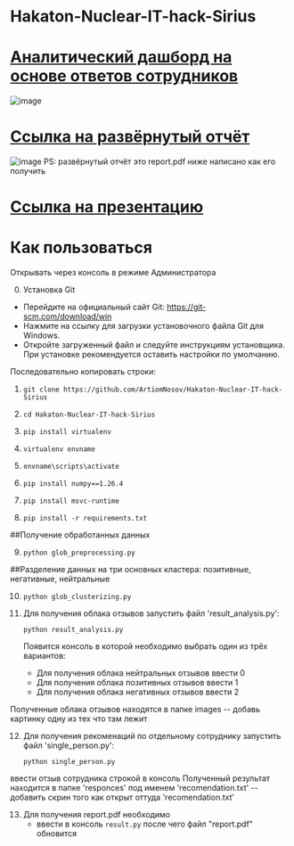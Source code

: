 # Hakaton-Nuclear-IT-hack-Sirius
# [Аналитический дашборд на основе ответов сотрудников](https://datalens.yandex/u5r6316442j6h)
![image](https://github.com/user-attachments/assets/813efad9-d424-4915-b0a4-3e960f210947)
# [Ссылка на развёрнутый отчёт](https://disk.yandex.ru/i/3mXH5qQ0W0Agcw)
![image](https://github.com/user-attachments/assets/19885956-abf8-43dc-8f45-e8efc972c3ba)
PS: развёрнутый отчёт это report.pdf ниже написано как его получить
# [Ссылка на презентацию](https://disk.yandex.ru/i/W_1JKQPiAnZ-qQ)
# Как пользоваться
Открывать через консоль в режиме Администратора

0. Установка Git
- Перейдите на официальный сайт Git: https://git-scm.com/download/win
- Нажмите на ссылку для загрузки установочного файла Git для Windows.
- Откройте загруженный файл и следуйте инструкциям установщика. При установке рекомендуется оставить настройки по умолчанию.

Последовательно копировать строки:

1. ```git clone https://github.com/ArtiomNosov/Hakaton-Nuclear-IT-hack-Sirius```

2. ```cd Hakaton-Nuclear-IT-hack-Sirius```

3. ```pip install virtualenv```

4. ```virtualenv envname```

5. ```envname\scripts\activate```

6. ```pip install numpy==1.26.4```

7. ```pip install msvc-runtime```

8. ```pip install -r requirements.txt```

##Получение обработанных данных

9. ```python glob_preprocessing.py```

##Разделение данных на три основных кластера: позитивные, негативные, нейтральные

10. ```python glob_clusterizing.py```

11. Для получения облака отзывов запустить файл 'result_analysis.py':

    ```python result_analysis.py```

    Появится консоль в которой необходимо выбрать один из трёх вариантов:
    - Для получения облака нейтральных отзывов ввести 0
    - Для получения облaка позитивных отзывов ввести 1
    - Для получения облака негативных отзывов ввести 2
   
   Полученные облака отзывов находятся в папке images -- добавь картинку одну из тех что там лежит

12. Для получения рекоменаций по отдельному сотруднику запустить файл 'single_person.py':

    ```python single_person.py```

   ввести отзыв сотрудника строкой в консоль
   Полученный результат находится в папке 'responces' под именем 'recomendation.txt' -- добавить скрин того как открыт оттуда 'recomendation.txt'

13. Для получения report.pdf необходимо
    - ввести в консоль ```result.py``` после чего файл "report.pdf" обновится
